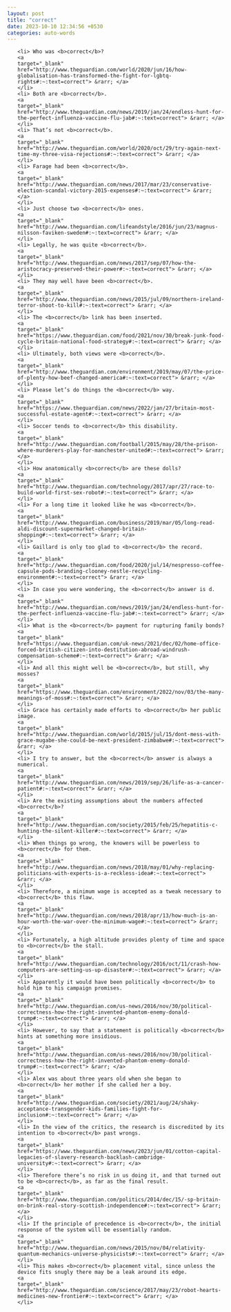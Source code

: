 ```yaml
---
layout: post
title: "correct"
date: 2023-10-10 12:34:56 +0530
categories: auto-words
---
```

<ol>

    <li> Who was <b>correct</b>?
    <a 
    target="_blank" 
    href="http://www.theguardian.com/world/2020/jun/16/how-globalisation-has-transformed-the-fight-for-lgbtq-rights#:~:text=correct"> &rarr; </a>
    </li>
    <li> Both are <b>correct</b>.
    <a 
    target="_blank" 
    href="http://www.theguardian.com/news/2019/jan/24/endless-hunt-for-the-perfect-influenza-vaccine-flu-jab#:~:text=correct"> &rarr; </a>
    </li>
    <li> That’s not <b>correct</b>.
    <a 
    target="_blank" 
    href="http://www.theguardian.com/world/2020/oct/29/try-again-next-time-my-three-visa-rejections#:~:text=correct"> &rarr; </a>
    </li>
    <li> Farage had been <b>correct</b>.
    <a 
    target="_blank" 
    href="http://www.theguardian.com/news/2017/mar/23/conservative-election-scandal-victory-2015-expenses#:~:text=correct"> &rarr; </a>
    </li>
    <li> Just choose two <b>correct</b> ones.
    <a 
    target="_blank" 
    href="http://www.theguardian.com/lifeandstyle/2016/jun/23/magnus-nilsson-faviken-sweden#:~:text=correct"> &rarr; </a>
    </li>
    <li> Legally, he was quite <b>correct</b>.
    <a 
    target="_blank" 
    href="http://www.theguardian.com/news/2017/sep/07/how-the-aristocracy-preserved-their-power#:~:text=correct"> &rarr; </a>
    </li>
    <li> They may well have been <b>correct</b>.
    <a 
    target="_blank" 
    href="http://www.theguardian.com/news/2015/jul/09/northern-ireland-terror-shoot-to-kill#:~:text=correct"> &rarr; </a>
    </li>
    <li> The <b>correct</b> link has been inserted.
    <a 
    target="_blank" 
    href="https://www.theguardian.com/food/2021/nov/30/break-junk-food-cycle-britain-national-food-strategy#:~:text=correct"> &rarr; </a>
    </li>
    <li> Ultimately, both views were <b>correct</b>.
    <a 
    target="_blank" 
    href="http://www.theguardian.com/environment/2019/may/07/the-price-of-plenty-how-beef-changed-america#:~:text=correct"> &rarr; </a>
    </li>
    <li> Please let’s do things the <b>correct</b> way.
    <a 
    target="_blank" 
    href="https://www.theguardian.com/news/2022/jan/27/britain-most-successful-estate-agent#:~:text=correct"> &rarr; </a>
    </li>
    <li> Soccer tends to <b>correct</b> this disability.
    <a 
    target="_blank" 
    href="http://www.theguardian.com/football/2015/may/28/the-prison-where-murderers-play-for-manchester-united#:~:text=correct"> &rarr; </a>
    </li>
    <li> How anatomically <b>correct</b> are these dolls?
    <a 
    target="_blank" 
    href="http://www.theguardian.com/technology/2017/apr/27/race-to-build-world-first-sex-robot#:~:text=correct"> &rarr; </a>
    </li>
    <li> For a long time it looked like he was <b>correct</b>.
    <a 
    target="_blank" 
    href="http://www.theguardian.com/business/2019/mar/05/long-read-aldi-discount-supermarket-changed-britain-shopping#:~:text=correct"> &rarr; </a>
    </li>
    <li> Gaillard is only too glad to <b>correct</b> the record.
    <a 
    target="_blank" 
    href="http://www.theguardian.com/food/2020/jul/14/nespresso-coffee-capsule-pods-branding-clooney-nestle-recycling-environment#:~:text=correct"> &rarr; </a>
    </li>
    <li> In case you were wondering, the <b>correct</b> answer is d.
    <a 
    target="_blank" 
    href="http://www.theguardian.com/news/2019/jan/24/endless-hunt-for-the-perfect-influenza-vaccine-flu-jab#:~:text=correct"> &rarr; </a>
    </li>
    <li> What is the <b>correct</b> payment for rupturing family bonds?
    <a 
    target="_blank" 
    href="https://www.theguardian.com/uk-news/2021/dec/02/home-office-forced-british-citizen-into-destitution-abroad-windrush-compensation-scheme#:~:text=correct"> &rarr; </a>
    </li>
    <li> And all this might well be <b>correct</b>, but still, why mosses?
    <a 
    target="_blank" 
    href="https://www.theguardian.com/environment/2022/nov/03/the-many-meanings-of-moss#:~:text=correct"> &rarr; </a>
    </li>
    <li> Grace has certainly made efforts to <b>correct</b> her public image.
    <a 
    target="_blank" 
    href="http://www.theguardian.com/world/2015/jul/15/dont-mess-with-grace-mugabe-she-could-be-next-president-zimbabwe#:~:text=correct"> &rarr; </a>
    </li>
    <li> I try to answer, but the <b>correct</b> answer is always a numerical.
    <a 
    target="_blank" 
    href="http://www.theguardian.com/news/2019/sep/26/life-as-a-cancer-patient#:~:text=correct"> &rarr; </a>
    </li>
    <li> Are the existing assumptions about the numbers affected <b>correct</b>?
    <a 
    target="_blank" 
    href="http://www.theguardian.com/society/2015/feb/25/hepatitis-c-hunting-the-silent-killer#:~:text=correct"> &rarr; </a>
    </li>
    <li> When things go wrong, the knowers will be powerless to <b>correct</b> for them.
    <a 
    target="_blank" 
    href="http://www.theguardian.com/news/2018/may/01/why-replacing-politicians-with-experts-is-a-reckless-idea#:~:text=correct"> &rarr; </a>
    </li>
    <li> Therefore, a minimum wage is accepted as a tweak necessary to <b>correct</b> this flaw.
    <a 
    target="_blank" 
    href="http://www.theguardian.com/news/2018/apr/13/how-much-is-an-hour-worth-the-war-over-the-minimum-wage#:~:text=correct"> &rarr; </a>
    </li>
    <li> Fortunately, a high altitude provides plenty of time and space to <b>correct</b> the stall.
    <a 
    target="_blank" 
    href="http://www.theguardian.com/technology/2016/oct/11/crash-how-computers-are-setting-us-up-disaster#:~:text=correct"> &rarr; </a>
    </li>
    <li> Apparently it would have been politically <b>correct</b> to hold him to his campaign promises.
    <a 
    target="_blank" 
    href="http://www.theguardian.com/us-news/2016/nov/30/political-correctness-how-the-right-invented-phantom-enemy-donald-trump#:~:text=correct"> &rarr; </a>
    </li>
    <li> However, to say that a statement is politically <b>correct</b> hints at something more insidious.
    <a 
    target="_blank" 
    href="http://www.theguardian.com/us-news/2016/nov/30/political-correctness-how-the-right-invented-phantom-enemy-donald-trump#:~:text=correct"> &rarr; </a>
    </li>
    <li> Alex was about three years old when she began to <b>correct</b> her mother if she called her a boy.
    <a 
    target="_blank" 
    href="http://www.theguardian.com/society/2021/aug/24/shaky-acceptance-transgender-kids-families-fight-for-inclusion#:~:text=correct"> &rarr; </a>
    </li>
    <li> In the view of the critics, the research is discredited by its intention to <b>correct</b> past wrongs.
    <a 
    target="_blank" 
    href="https://www.theguardian.com/news/2023/jun/01/cotton-capital-legacies-of-slavery-research-backlash-cambridge-university#:~:text=correct"> &rarr; </a>
    </li>
    <li> Therefore there’s no risk in us doing it, and that turned out to be <b>correct</b>, as far as the final result.
    <a 
    target="_blank" 
    href="http://www.theguardian.com/politics/2014/dec/15/-sp-britain-on-brink-real-story-scottish-independence#:~:text=correct"> &rarr; </a>
    </li>
    <li> If the principle of precedence is <b>correct</b>, the initial response of the system will be essentially random.
    <a 
    target="_blank" 
    href="http://www.theguardian.com/news/2015/nov/04/relativity-quantum-mechanics-universe-physicists#:~:text=correct"> &rarr; </a>
    </li>
    <li> This makes <b>correct</b> placement vital, since unless the device fits snugly there may be a leak around its edge.
    <a 
    target="_blank" 
    href="http://www.theguardian.com/science/2017/may/23/robot-hearts-medicines-new-frontier#:~:text=correct"> &rarr; </a>
    </li>